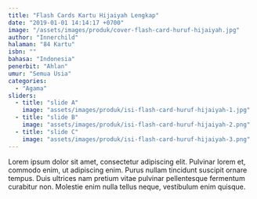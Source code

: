 ```yaml
---
title: "Flash Cards Kartu Hijaiyah Lengkap"
date: "2019-01-01 14:14:17 +0700"
image: "/assets/images/produk/cover-flash-card-huruf-hijaiyah.jpg"
author: "Innerchild"
halaman: "84 Kartu"
isbn: ""
bahasa: "Indonesia"
penerbit: "Ahlan"
umur: "Semua Usia"
categories: 
  - "Agama"
sliders: 
  - title: "slide A"
    image: "assets/images/produk/isi-flash-card-huruf-hijaiyah-1.jpg"
  - title: "slide B"
    image: "assets/images/produk/isi-flash-card-huruf-hijaiyah-2.png"
  - title: "slide C"
    image: "assets/images/produk/isi-flash-card-huruf-hijaiyah-3.png"
---
```


Lorem ipsum dolor sit amet, consectetur adipiscing elit. Pulvinar lorem et, commodo enim, ut adipiscing enim. Purus nullam tincidunt suscipit ornare tempus. Duis ultrices nam pretium vitae pulvinar pellentesque fermentum curabitur non. Molestie enim nulla tellus neque, vestibulum enim quisque.
